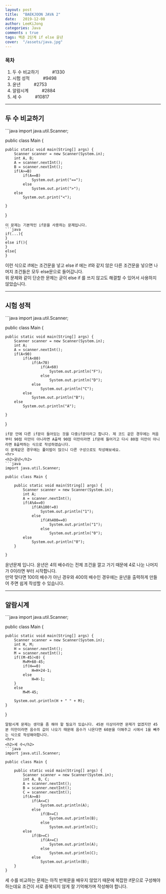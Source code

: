 ```yaml
---
layout: post
title:  "BAEKJOON JAVA 2"
date:   2019-12-08
author: LeeKiJong
categories: Java
comments : true
tags: 백준 2단계 if else 윤년 
cover:  "/assets/java.jpg"
---
```


<h3>목차</h3>
<ol>
  <li>두 수 비교하기  &nbsp;&nbsp;&nbsp;&nbsp;&nbsp;&nbsp;&nbsp;&nbsp;&nbsp;&nbsp;#1330</li>
  <li>시험 성적  &nbsp;&nbsp;&nbsp;&nbsp;&nbsp;&nbsp;&nbsp;&nbsp;&nbsp;&nbsp;#9498</li>
  <li>윤년  &nbsp;&nbsp;&nbsp;&nbsp;&nbsp;&nbsp;&nbsp;&nbsp;&nbsp;&nbsp;#2753</li>
  <li>알람시계  &nbsp;&nbsp;&nbsp;&nbsp;&nbsp;&nbsp;&nbsp;&nbsp;&nbsp;&nbsp;#2884</li>
  <li>세 수  &nbsp;&nbsp;&nbsp;&nbsp;&nbsp;&nbsp;&nbsp;&nbsp;&nbsp;&nbsp;#10817</li>
</ol>

<hr>
<h2>두 수 비교하기</h2>
```java
import java.util.Scanner;

public class Main {

	public static void main(String[] args) {
		Scanner scanner = new Scanner(System.in);
		int A, B;
		A = scanner.nextInt();
		B = scanner.nextInt();
		if(A>=B)
			if(A==B)
				System.out.print("==");
			else
				System.out.print(">");
		else
			System.out.print("<");
		
	}

}
```
이 문제는 기본적인 if문을 사용하는 문제입니다.  
```java
if(...){
}
else if(){
}
else{
}
```
이런 식으로 if에는 조건문을 넣고 else if 에는 if와 같지 않은 다른 조건문을 넣으면 나머지 조건들은 모두 else문으로 들어갑니다.  
위 문제와 같이 단순한 문제는 굳이 else if 를 쓰지 않고도 해결할 수 있어서 사용하지 않았습니다.  

<hr>
<h2>시험 성적</h2>
```java
import java.util.Scanner;

public class Main {

	public static void main(String[] args) {
		Scanner scanner = new Scanner(System.in);
		int A;
		A = scanner.nextInt();
		if(A<90)
			if(A<80)
				if(A<70)
					if(A<60)
						System.out.println("F");
					else
						System.out.println("D");
				else
					System.out.println("C");
			else
				System.out.println("B");
		else
			System.out.println("A");
		
	}

}
```
if문 안에 다른 if문이 들어있는 것을 다중if문이라고 합니다. 제 코드 같은 경우에는 처음부터 90점 미만이 아니라면 A출력 90점 미만이라면 if문에 들어가고 다시 80점 미만이 아니라면 B출력하는 식으로 작성하였습니다.  
이 문제같은 경우에는 풀이법이 많으니 다른 구성으로도 작성해보세요.  
<hr>
<h2>윤년</h2>
```java
import java.util.Scanner;

public class Main {

	public static void main(String[] args) {
		Scanner scanner = new Scanner(System.in);
		int A;
		A = scanner.nextInt();
		if(A%4==0)
			if(A%100!=0)
				System.out.println("1");
			else
				if(A%400==0)
					System.out.println("1");
				else
					System.out.println("0");
		else
			System.out.println("0");
	}	

}
```
윤년문제 입니다. 윤년은 4의 배수라는 전제 조건을 깔고 가기 때문에 4로 나눈 나머지가 0이라면 부터 시작합니다.  
만약 맞다면 100의 배수가 아닌 경우와 400의 배수인 경우에는 윤년을 출력하게 만들어 주면 쉽게 작성할 수 있습니다.  
<hr>
<h2>알람시계</h2>
```java
import java.util.Scanner;

public class Main {

	public static void main(String[] args) {
		Scanner scanner = new Scanner(System.in);
		int H, M;
		H = scanner.nextInt();
		M = scanner.nextInt();
		if((M-45)<0) {
			M=M+60-45;
			if(H==0)
				H=H+24-1;
			else
				H=H-1;
		}
		else
			M=M-45;
		
		System.out.println(H + " " + M);
	}	

}
```
알람시계 문제는 생각을 좀 해야 할 필요가 있습니다. 45분 이상이라면 문제가 없겠지만 45분 미만이라면 음수의 값이 나오기 때문에 음수가 나온다면 60분을 더해주고 시에서 1을 빼주는 식으로 작성해야합니다.  
<hr>
<h2>세 수</h2>
```java
import java.util.Scanner;

public class Main {

	public static void main(String[] args) {
		Scanner scanner = new Scanner(System.in);
		int A, B, C;
		A = scanner.nextInt();
		B = scanner.nextInt();
		C = scanner.nextInt();
		if(A>=B)
			if(A<=C)
				System.out.println(A);
			else
				if(B>=C)
					System.out.println(B);
				else
					System.out.println(C);
		else
			if(B>=C)
				if(A>=C)
					System.out.println(A);
				else
					System.out.println(C);
			else
				System.out.println(B);
	}	
}
```
세 수를 비교하는 문제는 아직 반복문을 배우지 않았기 때문에 복잡한 if문으로 구성해야 하는데요 조건이 서로 중복되지 않게 잘 기억해가며 작성해야 합니다.
